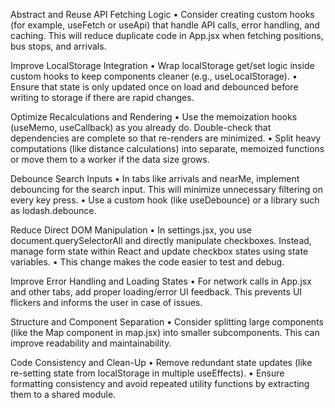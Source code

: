 Abstract and Reuse API Fetching Logic
• Consider creating custom hooks (for example, useFetch or useApi) that handle API calls, error handling, and caching. This will reduce duplicate code in App.jsx when fetching positions, bus stops, and arrivals.

Improve LocalStorage Integration
• Wrap localStorage get/set logic inside custom hooks to keep components cleaner (e.g., useLocalStorage).
• Ensure that state is only updated once on load and debounced before writing to storage if there are rapid changes.

Optimize Recalculations and Rendering
• Use the memoization hooks (useMemo, useCallback) as you already do. Double-check that dependencies are complete so that re-renders are minimized.
• Split heavy computations (like distance calculations) into separate, memoized functions or move them to a worker if the data size grows.

Debounce Search Inputs
• In tabs like arrivals and nearMe, implement debouncing for the search input. This will minimize unnecessary filtering on every key press.
• Use a custom hook (like useDebounce) or a library such as lodash.debounce.

Reduce Direct DOM Manipulation
• In settings.jsx, you use document.querySelectorAll and directly manipulate checkboxes. Instead, manage form state within React and update checkbox states using state variables.
• This change makes the code easier to test and debug.

Improve Error Handling and Loading States
• For network calls in App.jsx and other tabs, add proper loading/error UI feedback. This prevents UI flickers and informs the user in case of issues.

Structure and Component Separation
• Consider splitting large components (like the Map component in map.jsx) into smaller subcomponents. This can improve readability and maintainability.

Code Consistency and Clean-Up
• Remove redundant state updates (like re-setting state from localStorage in multiple useEffects).
• Ensure formatting consistency and avoid repeated utility functions by extracting them to a shared module.